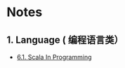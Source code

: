 # Notes

## 1. Language \( 编程语言类）

* [6.1. Scala In Programming](/reference/nodes/61-scala-in-programming.md)



